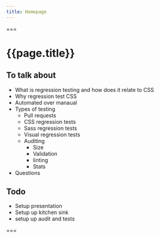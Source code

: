 ```yaml
---
title: Homepage
---
```


===

# {{page.title}}

## To talk about

- What is regression testing and how does it relate to CSS
- Why regression test CSS
- Automated over manaual
- Types of testing
  - Pull requests
  - CSS regression tests
  - Sass regression tests
  - Visual regression tests
  - Auditing
    - Size
    - Validation
    - linting
    - Stats
- Questions

## Todo

- Setup presentation
- Setup up kitchen sink
- setup up audit and tests

===